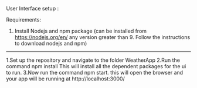 User Interface setup :

Requirements:
1. Install Nodejs and npm package (can be installed from https://nodejs.org/en/ any version greater than 9. Follow the instructions to download nodejs and npm)
------------
1.Set up the repository and navigate to the folder WeatherApp
2.Run the command npm install
This will install all the dependent packages for the ui to run.
3.Now run the command npm start.
this will open the browser and your app will be running at http://localhost:3000/
